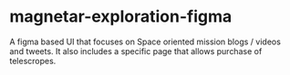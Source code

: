 # magnetar-exploration-figma
A figma based UI that focuses on Space oriented mission blogs / videos and tweets. It also includes a specific page that allows purchase of telescropes.
